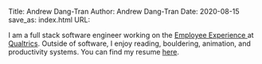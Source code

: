 Title: Andrew Dang-Tran
Author: Andrew Dang-Tran
Date: 2020-08-15
save_as: index.html
URL:

I am a full stack software engineer working on the [Employee Experience
](https://www.qualtrics.com/employee-experience/) at [Qualtrics](https://www.qualtrics.com/).
Outside of software, I enjoy reading, bouldering, animation, and productivity systems. You can
 find my resume [here](). 
